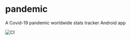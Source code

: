# pandemic
A Covid-19 pandemic worldwide stats tracker Android app

![CI](https://github.com/wajahatkarim3/pandemic/workflows/CI/badge.svg)